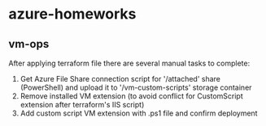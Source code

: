 # azure-homeworks

## vm-ops

After applying terraform file there are several manual tasks to complete:

1. Get Azure File Share connection script for '/attached' share (PowerShell) and upload it to '/vm-custom-scripts' storage container
2. Remove installed VM extension (to avoid conflict for CustomScript extension after terraform's IIS script)
3. Add custom script VM extension with .ps1 file and confirm deployment
